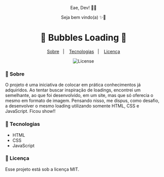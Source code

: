 <p align="center">Eae, Dev! 👊🏾</p>
<p align="center">Seja bem vindo(a) ✨🚀</p>

<h1 align="center">🫧 Bubbles Loading 🫧</h1>

<p align="center">
  <a href="#-sobre">Sobre</a>&nbsp;&nbsp;&nbsp;|&nbsp;&nbsp;&nbsp;
  <a href="#-tecnologias">Tecnologias</a>&nbsp;&nbsp;&nbsp;|&nbsp;&nbsp;&nbsp;
  <a href="#-licença">Licença</a>
</p>

<p align="center">
  <img alt="License" src="https://img.shields.io/static/v1?label=license&message=MIT&color=49AA26&labelColor=000000">
</p>

<h3>📌 Sobre</h3> 

O projeto é uma iniciativa de colocar em prática conhecimentos já adquiridos. Ao tentar buscar inspiração de loadings, encontrei um semelhante, ao que foi desenvolvido, em um site, mas que só oferecia o mesmo em formato de imagem. Pensando nisso, me dispus, como desafio, a desenvolver o mesmo loading utilizando somente HTML, CSS e JavaScript. Ficou show!!

<h3>📌 Tecnologias</h3>

<ul>
  <li>HTML</li>
  <li>CSS</li>
  <li>JavaScript</li>
</ul>

<h3>📌 Licença</h3>

Esse projeto está sob a licença MIT.

